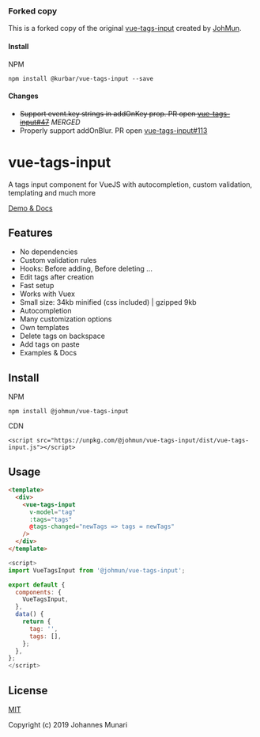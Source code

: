 ### Forked copy
This is a forked copy of the original [vue-tags-input](https://github.com/JohMun/vue-tags-input) created by [JohMun](https://github.com/JohMun).

#### Install
NPM
```
npm install @kurbar/vue-tags-input --save
```

#### Changes
* ~~Support event.key strings in addOnKey prop. PR open [vue-tags-input#47](https://github.com/JohMun/vue-tags-input/pull/47)~~ *MERGED*
* Properly support addOnBlur. PR open [vue-tags-input#113](https://github.com/JohMun/vue-tags-input/pull/113)

# vue-tags-input

A tags input component for VueJS with autocompletion, custom validation, templating and much more

[Demo & Docs](http://www.vue-tags-input.com)

## Features

* No dependencies
* Custom validation rules
* Hooks: Before adding, Before deleting ...
* Edit tags after creation
* Fast setup
* Works with Vuex
* Small size: 34kb minified (css included) | gzipped 9kb
* Autocompletion
* Many customization options
* Own templates
* Delete tags on backspace
* Add tags on paste
* Examples & Docs

## Install

NPM
```
npm install @johmun/vue-tags-input
```

CDN
```
<script src="https://unpkg.com/@johmun/vue-tags-input/dist/vue-tags-input.js"></script>
```

## Usage

```html
<template>
  <div>
    <vue-tags-input
      v-model="tag"
      :tags="tags"
      @tags-changed="newTags => tags = newTags"
    />
  </div>
</template>
```

```javascript
<script>
import VueTagsInput from '@johmun/vue-tags-input';

export default {
  components: {
    VueTagsInput,
  },
  data() {
    return {
      tag: '',
      tags: [],
    };
  },
};
</script>
```

## License

[MIT](https://opensource.org/licenses/MIT)

Copyright (c) 2019 Johannes Munari
